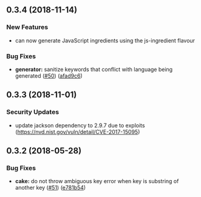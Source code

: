 <a name="0.3.4"></a>
## 0.3.4 (2018-11-14)

### New Features

* can now generate JavaScript ingredients using the js-ingredient flavour

### Bug Fixes

* **generator:** sanitize keywords that conflict with language being generated ([#50](https://github.com/kormide/recipe/issues/50)) ([afad9c6](https://github.com/kormide/recipe/commit/afad9c6))

<a name="0.3.3"></a>
## 0.3.3 (2018-11-01)


### Security Updates

* update jackson dependency to 2.9.7 due to exploits (https://nvd.nist.gov/vuln/detail/CVE-2017-15095)


<a name="0.3.2"></a>
## 0.3.2 (2018-05-28)


### Bug Fixes

* **cake:** do not throw ambiguous key error when key is substring of another key ([#51](https://github.com/kormide/recipe/issues/51)) ([e781b54](https://github.com/kormide/recipe/commit/e781b54))
